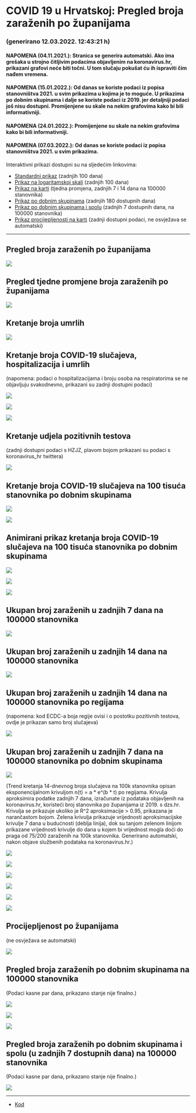 # COVID 19 u Hrvatskoj: Pregled broja zaraženih po županijama

### (generirano 12.03.2022. 12:43:21 h)

#### NAPOMENA (04.11.2021.): Stranica se generira automatski. Ako ima grešaka u strojno čitljivim podacima objavljenim na koronavirus.hr, prikazani grafovi neće biti točni. U tom slučaju pokušat ću ih ispraviti čim nađem vremena.

#### NAPOMENA (15.01.2022.): Od danas se koriste podaci iz popisa stanovništva 2021. u svim prikazima u kojima je to moguće. U prikazima po dobnim skupinama i dalje se koriste podaci iz 2019. jer detaljniji podaci još nisu dostupni. Promijenjene su skale na nekim grafovima kako bi bili informativniji.

#### NAPOMENA (24.01.2022.): Promijenjene su skale na nekim grafovima kako bi bili informativniji.

#### NAPOMENA (07.03.2022.): Od danas se koriste podaci iz popisa stanovništva 2021. u svim prikazima.

Interaktivni prikazi dostupni su na sljedećim linkovima:

- [Standardni prikaz](html/index.html) (zadnjih 100 dana)
- [Prikaz na logaritamskoj skali](html/index_log.html) (zadnjih 100 dana)
- [Prikaz na karti](html/index_map.html) (tjedna promjena, zadnjih 7 i 14 dana na 100000 stanovnika)
- [Prikaz po dobnim skupinama](html/index_per_age.html) (zadnjih 180 dostupnih dana)
- [Prikaz po dobnim skupinama i spolu](html/index_pyramid.html) (zadnjih 7 dostupnih dana, na 100000 stanovnika)
- [Prikaz procijepljenosti na karti](html/index_vaccination.html) (zadnji dostupni podaci, ne osvježava se automatski)

-----

## Pregled broja zaraženih po županijama

![](img/2022_03_11_line_plots.png)

## Pregled tjedne promjene broja zaraženih po županijama

![](img/2022_03_11_map.png)

## Kretanje broja umrlih

![](img/2022_03_11_deaths_shaded.png)

## Kretanje broja COVID-19 slučajeva, hospitalizacija i umrlih

(napomena: podaci o hospitalizacijama i broju osoba na respiratorima se ne objavljuju svakodnevno, prikazani su zadnji dostupni podaci)

![](img/2022_03_11_cases_hospitalisations_deaths.png)

![](img/2022_03_11_cases_hospitalisations_deaths_log.png)

![](img/2022_03_11_cases_hospitalisations_deaths_log_age.png)

## Kretanje udjela pozitivnih testova

(zadnji dostupni podaci s HZJZ, plavom bojom prikazani su podaci s koronavirus_hr twittera)

![](img/2022_03_11_percentage_positive_tests.png)

## Kretanje broja COVID-19 slučajeva na 100 tisuća stanovnika po dobnim skupinama

![](img/2022_03_11_cases_per_age_group_lines.png)

![](img/2022_03_11_cases_per_age_group_lines_log.png)

## Animirani prikaz kretanja broja COVID-19 slučajeva na 100 tisuća stanovnika po dobnim skupinama

![](img/2022_03_11anim_aug_1200.gif)

![](img/anim_cases_2022_03_11_vs_2020.gif)

![](img/2022_03_11all_counties_dots.png)

## Ukupan broj zaraženih u zadnjih 7 dana na 100000 stanovnika

![](img/2022_03_11_map_7_day_per_100k.png)

## Ukupan broj zaraženih u zadnjih 14 dana na 100000 stanovnika

![](img/2022_03_11_map_14_day_per_100k.png)

## Ukupan broj zaraženih u zadnjih 14 dana na 100000 stanovnika po regijama

(napomena: kod ECDC-a boja regije ovisi i o postotku pozitivnih testova, ovdje je prikazan samo broj slučajeva)

![](img/2022_03_11_map_14_day_per_100k_region.png)

## Ukupan broj zaraženih u zadnjih 7 dana na 100000 stanovnika po dobnim skupinama

![](img/2022_03_11_map_7_day_per_100k_age_groups.png)

(Trend kretanja 14-dnevnog broja slučajeva na 100k stanovnika opisan eksponencijalnom krivuljom n(t) = a * e^(b * t) po regijama. Krivulja aproksimira podatke zadnjih 7 dana, izračunate iz podataka objavljenih na koronavirus.hr, koristeći broj stanovnika po županijama iz 2019. s dzs.hr. Krivulja se prikazuje ukoliko je R^2 aproksimacije > 0.95, prikazana je narančastom bojom. Zelena krivulja prikazuje vrijednosti aproksimacijske krivulje 7 dana u budućnosti (deblja linija), dok su tanjom zelenom linijom prikazane vrijednosti krivulje do dana u kojem bi vrijednost mogla doći do praga od 75/200 zaraženih na 100k stanovnika. Generirano automatski, nakon objave službenih podataka na koronavirus.hr.)

![](img/2022_03_11_current_Jadranska_Hrvatska.png)

![](img/2022_03_11_current_Panonska_Hrvatska.png)

![](img/2022_03_11_current_Grad_Zagreb.png)

![](img/2022_03_11_current_Sjeverna_Hrvatska.png)

![](img/2022_03_11_current_Republika_Hrvatska.png)

![](img/2022_03_11_cases_hospitalisations_deaths_Republika_Hrvatska.png)

## Procijepljenost po županijama

(ne osvježava se automatski)

![](img/2022_03_11_vaccination.png)

## Pregled broja zaraženih po dobnim skupinama na 100000 stanovnika

(Podaci kasne par dana, prikazano stanje nije finalno.)

![](img/2022_03_11_per_age_group.png)

![](img/2022_03_11_per_age_group_all_0.png)

![](img/2022_03_11_per_age_group_all_1.png)

## Pregled broja zaraženih po dobnim skupinama i spolu (u zadnjih 7 dostupnih dana) na 100000 stanovnika

(Podaci kasne par dana, prikazano stanje nije finalno.)

![](img/2022_03_11_pyramid.png)

-----

- [Kod](https://github.com/ppalasek/covid_plots_croatia)

